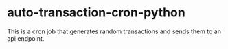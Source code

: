 # auto-transaction-cron-python
This is a cron job that generates random transactions and sends them to an api endpoint.
